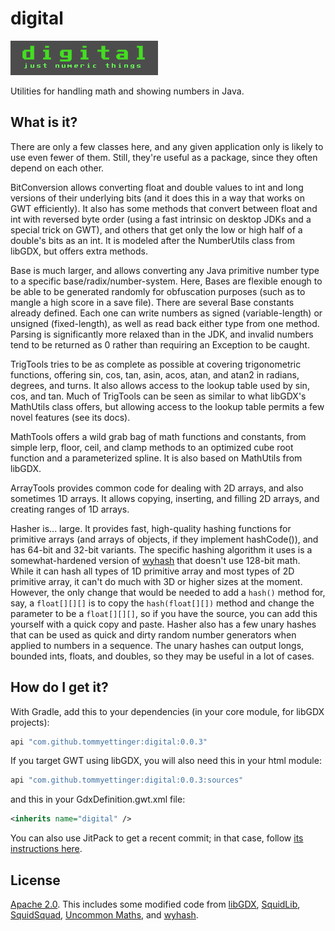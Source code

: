 # digital

![digital](docs/logo.png)

Utilities for handling math and showing numbers in Java.

## What is it?

There are only a few classes here, and any given application
only is likely to use even fewer of them. Still, they're
useful as a package, since they often depend on each other.

BitConversion allows converting float and double values to
int and long versions of their underlying bits (and it does
this in a way that works on GWT efficiently). It also has
some methods that convert between float and int with reversed
byte order (using a fast intrinsic on desktop JDKs and a
special trick on GWT), and others that get only the low or
high half of a double's bits as an int. It is modeled after
the NumberUtils class from libGDX, but offers extra methods.

Base is much larger, and allows converting any Java primitive
number type to a specific base/radix/number-system. Here,
Bases are flexible enough to be able to be generated randomly
for obfuscation purposes (such as to mangle a high score in a
save file). There are several Base constants already defined.
Each one can write numbers as signed (variable-length) or
unsigned (fixed-length), as well as read back either type from
one method. Parsing is significantly more relaxed than in the
JDK, and invalid numbers tend to be returned as 0 rather than
requiring an Exception to be caught.

TrigTools tries to be as complete as possible at covering
trigonometric functions, offering sin, cos, tan, asin, acos,
atan, and atan2 in radians, degrees, and turns. It also allows
access to the lookup table used by sin, cos, and tan. Much of
TrigTools can be seen as similar to what libGDX's MathUtils
class offers, but allowing access to the lookup table permits
a few novel features (see its docs).

MathTools offers a wild grab bag of math functions and
constants, from simple lerp, floor, ceil, and clamp methods to
an optimized cube root function and a parameterized spline. It
is also based on MathUtils from libGDX.

ArrayTools provides common code for dealing with 2D arrays, and
also sometimes 1D arrays. It allows copying, inserting, and
filling 2D arrays, and creating ranges of 1D arrays.

Hasher is... large. It provides fast, high-quality hashing
functions for primitive arrays (and arrays of objects, if they
implement hashCode()), and has 64-bit and 32-bit variants. The
specific hashing algorithm it uses is a somewhat-hardened
version of [wyhash](https://github.com/wangyi-fudan/wyhash) that
doesn't use 128-bit math. While it can hash all types of 1D
primitive array and most types of 2D primitive array, it can't
do much with 3D or higher sizes at the moment. However, the only
change that would be needed to add a `hash()` method for, say, a
`float[][][]` is to copy the `hash(float[][])` method and change
the parameter to be a `float[][][]`, so if you have the source,
you can add this yourself with a quick copy and paste.
Hasher also has a few unary hashes that can be used as quick and
dirty random number generators when applied to numbers in a
sequence. The unary hashes can output longs, bounded ints,
floats, and doubles, so they may be useful in a lot of cases.

## How do I get it?

With Gradle, add this to your dependencies (in your core module,
for libGDX projects):

```groovy
api "com.github.tommyettinger:digital:0.0.3"
```

If you target GWT using libGDX, you will also need this in your
html module:

```groovy
api "com.github.tommyettinger:digital:0.0.3:sources"
```

and this in your GdxDefinition.gwt.xml file:

```xml
<inherits name="digital" />
```

You can also use JitPack to get a recent commit; in that case,
follow [its instructions here](https://jitpack.io/#tommyettinger/digital/).

## License

[Apache 2.0](LICENSE). This includes some modified code from
[libGDX](https://github.com/libgdx/libgdx), 
[SquidLib](https://github.com/yellowstonegames/SquidLib),
[SquidSquad](https://github.com/yellowstonegames/SquidSquad),
[Uncommon Maths](https://maths.uncommons.org/), and
[wyhash](https://github.com/wangyi-fudan/wyhash).